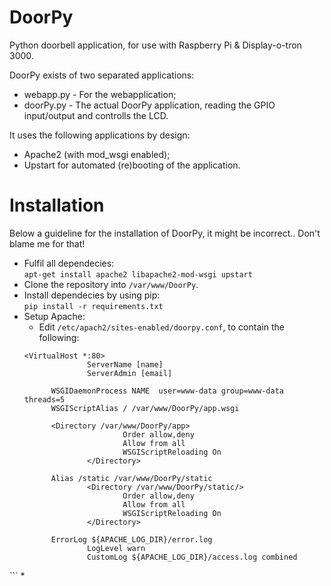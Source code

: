 # DoorPy
Python doorbell application, for use with Raspberry Pi &amp; Display-o-tron 3000.

DoorPy exists of two separated applications:
* webapp.py - For the webapplication;
* doorPy.py - The actual DoorPy application, reading the GPIO input/output and controlls the LCD.

It uses the following applications by design:
* Apache2 (with mod_wsgi enabled);
* Upstart for automated (re)booting of the application.

# Installation
Below a guideline for the installation of DoorPy, it might be incorrect.. Don't blame me for that!

* Fulfil all dependecies:<br/>
`apt-get install apache2 libapache2-mod-wsgi upstart`
* Clone the repository into `/var/www/DoorPy`.
* Install dependecies by using pip:<br/>`pip install -r requirements.txt`
* Setup Apache:
  * Edit `/etc/apach2/sites-enabled/doorpy.conf`, to contain the following:
  ```
  <VirtualHost *:80>
                ServerName [name]
                ServerAdmin [email]

        WSGIDaemonProcess NAME  user=www-data group=www-data threads=5
        WSGIScriptAlias / /var/www/DoorPy/app.wsgi

        <Directory /var/www/DoorPy/app>
                        Order allow,deny
                        Allow from all
                        WSGIScriptReloading On
                </Directory>

        Alias /static /var/www/DoorPy/static
                <Directory /var/www/DoorPy/static/>
                        Order allow,deny
                        Allow from all
                        WSGIScriptReloading On
                </Directory>

        ErrorLog ${APACHE_LOG_DIR}/error.log
                LogLevel warn
                CustomLog ${APACHE_LOG_DIR}/access.log combined
</VirtualHost>
  ```
  * 

